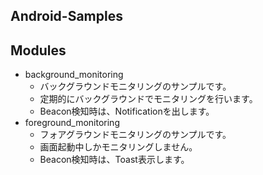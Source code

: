 Android-Samples 
-------------------------

## Modules

- background_monitoring
	- バックグラウンドモニタリングのサンプルです。
	- 定期的にバックグラウンドでモニタリングを行います。
	- Beacon検知時は、Notificationを出します。
- foreground_monitoring
	- フォアグラウンドモニタリングのサンプルです。
	- 画面起動中しかモニタリングしません。
	- Beacon検知時は、Toast表示します。
